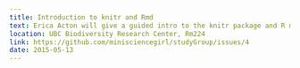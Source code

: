 ```yaml
---
title: Introduction to knitr and Rmd 
text: Erica Acton will give a guided intro to the knitr package and R markdown! (for beginners)
location: UBC Biodiversity Research Center, Rm224
link: https://github.com/minisciencegirl/studyGroup/issues/4
date: 2015-05-13
---
```

